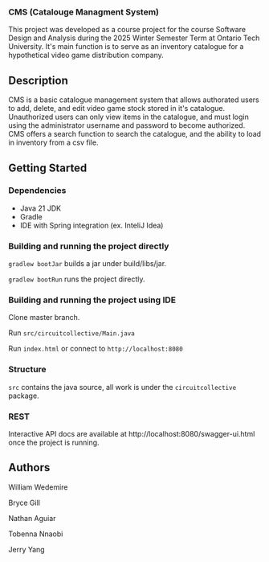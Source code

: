 ### CMS (Catalouge Managment System)

This project was developed as a course project for the course Software Design and Analysis during the 2025 Winter Semester Term at Ontario Tech University. It's main function is to serve as an inventory catalogue for a hypothetical video game distribution company. 

## Description

CMS is a basic catalogue management system that allows authorated users to add, delete, and edit video game stock stored in it's catalogue. Unauthorized users can only view items in the catalogue, and must login using the administrator username and password to become authorized. CMS offers a search function to search the catalogue, and the ability to load in inventory from a csv file. 

## Getting Started

### Dependencies

* Java 21 JDK 
* Gradle
* IDE with Spring integration (ex. InteliJ Idea) 

### Building and running the project directly
`gradlew bootJar` builds a jar under build/libs/jar.

`gradlew bootRun` runs the project directly. 

### Building and running the project using IDE
Clone master branch. 

Run `src/circuitcollective/Main.java`

Run `index.html` or connect to `http://localhost:8080`

### Structure
`src` contains the java source, all work is under the `circuitcollective` package.


### REST
Interactive API docs are available at http://localhost:8080/swagger-ui.html once the project is running.

## Authors

William Wedemire

Bryce Gill

Nathan Aguiar

Tobenna Nnaobi

Jerry Yang
